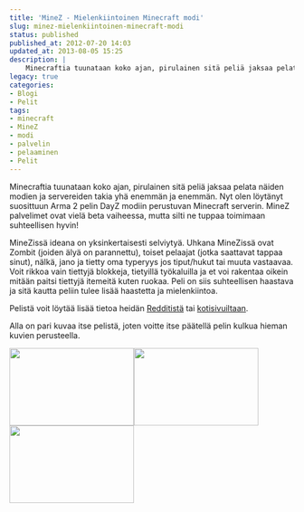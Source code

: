 ```yaml
---
title: 'MineZ - Mielenkiintoinen Minecraft modi'
slug: minez-mielenkiintoinen-minecraft-modi
status: published
published_at: 2012-07-20 14:03
updated_at: 2013-08-05 15:25
description: |
    Minecraftia tuunataan koko ajan, pirulainen sitä peliä jaksaa pelata näiden modien ja servereiden takia yhä enemmän ja enemmän. Nyt olen löytänyt suosittuun Arma 2 pelin DayZ modiin perustuvan Minecraft serverin. MineZ palvelimet ovat vielä beta vaiheessa, mutta silti ne tuppaa toimimaan suhteellisen hyvin! MineZissä ideana on yksinkertaisesti selviytyä. Uhkana MineZissä ovat Zombit (joiden älyä on… Jatka lukemista MineZ – Mielenkiintoinen Minecraft modi
legacy: true
categories:
- Blogi
- Pelit
tags:
- minecraft
- MineZ
- modi
- palvelin
- pelaaminen
- Pelit
---
```


<p>Minecraftia tuunataan koko ajan, pirulainen sitä peliä jaksaa pelata näiden modien ja servereiden takia yhä enemmän ja enemmän. Nyt olen löytänyt suosittuun Arma 2 pelin DayZ modiin perustuvan Minecraft serverin. MineZ palvelimet ovat vielä beta vaiheessa, mutta silti ne tuppaa toimimaan suhteellisen hyvin!</p>
<p>MineZissä ideana on yksinkertaisesti selviytyä. Uhkana MineZissä ovat Zombit (joiden älyä on parannettu), toiset pelaajat (jotka saattavat tappaa sinut), nälkä, jano ja tietty oma typeryys jos tiput/hukut tai muuta vastaavaa. Voit rikkoa vain tiettyjä blokkeja, tietyillä työkaluilla ja et voi rakentaa oikein mitään paitsi tiettyjä itemeitä kuten ruokaa. Peli on siis suhteellisen haastava ja sitä kautta peliin tulee lisää haastetta ja mielenkiintoa.</p>
<p>Pelistä voit löytää lisää tietoa heidän <a href="http://www.reddit.com/r/minez" target="_blank">Redditistä</a> tai <a href="http://minez.net/" target="_blank">kotisivuiltaan</a>.</p>
<p>Alla on pari kuvaa itse pelistä, joten voitte itse päätellä pelin kulkua hieman kuvien perusteella.</p>
<p><a href="https://cdn.markokaartinen.net/uploads/2012/07/2012-07-16_16.11.36.png"><img loading="lazy" decoding="async" class="wp-image-3211" title="MineZ 1" alt="" src="https://cdn.markokaartinen.net/uploads/2012/07/2012-07-16_16.11.36-610x381.png" width="220" height="137" /></a><a href="https://cdn.markokaartinen.net/uploads/2012/07/2012-07-16_16.11.45.png"><img loading="lazy" decoding="async" class="  wp-image-3212" title="MineZ 2" alt="" src="https://cdn.markokaartinen.net/uploads/2012/07/2012-07-16_16.11.45-610x381.png" width="220" height="137" /></a><a href="https://cdn.markokaartinen.net/uploads/2012/07/2012-07-17_18.14.53.png"><img loading="lazy" decoding="async" class="wp-image-3213" title="MineZ 3" alt="" src="https://cdn.markokaartinen.net/uploads/2012/07/2012-07-17_18.14.53-610x381.png" width="220" height="137" /></a></p>